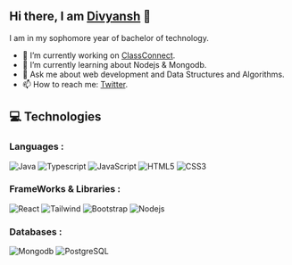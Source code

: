 ## Hi there, I am [Divyansh](https://divyanshraj.onrender.com/) 👋

I am in my sophomore year of bachelor of technology. 
- 🔭 I’m currently working on [ClassConnect](https://github.com/divyanshraj0408/ClassConnect).
- 🌱 I’m currently learning about Nodejs & Mongodb.
- 💬 Ask me about web development and Data Structures and Algorithms.
- 📫 How to reach me: [Twitter](https://twitter.com/divyanshraj04).

## 💻 Technologies

### Languages :
![Java](https://img.shields.io/badge/-Java-E34A86?style=flat-square&logo=java)
![Typescript](https://img.shields.io/badge/-TypeScript-E34A86?style=flat-square&logo=typescript)
![JavaScript](https://img.shields.io/badge/-JavaScript-black?style=flat-square&logo=javascript)
![HTML5](https://img.shields.io/badge/-HTML5-E34F26?style=flat-square&logo=html5&logoColor=white)
![CSS3](https://img.shields.io/badge/-CSS3-1572B6?style=flat-square&logo=css3)
### FrameWorks & Libraries : 
![React](https://img.shields.io/badge/-React-black?style=flat-square&logo=react)
![Tailwind](https://img.shields.io/badge/-tailwind-E34A86?style=flat-square&logo=tailwindcss)
![Bootstrap](https://img.shields.io/badge/-Bootstrap-563D7C?style=flat-square&logo=bootstrap)
![Nodejs](https://img.shields.io/badge/-nodejs-E34A86?style=flat-square&logo=npm)
### Databases :
![Mongodb](https://img.shields.io/badge/-mongodb-E34A86?style=flat-square&logo=mongodb)
![PostgreSQL](https://img.shields.io/badge/-postgreSQL-E34A86?style=flat-square&logo=postgresql)

<!--## 📈 Stats
<p align="center">
	
  <img width="48%" src="https://github-readme-stats.vercel.app/api?username=divyanshraj0408&show_icons=true&theme=tokyonight" />
  <img width="48%" src="https://github-readme-streak-stats.herokuapp.com/?user=divyanshraj0408&theme=tokyonight" />
</p>-->
<!--
**divyanshraj0408/divyanshraj0408** is a ✨ _special_ ✨ repository because its `README.md` (this file) appears on your GitHub profile.

Here are some ideas to get you started:

- 🔭 I’m currently working on ...
- 🌱 I’m currently learning ...
- 👯 I’m looking to collaborate on ...
- 🤔 I’m looking for help with ...
- 💬 Ask me about ...
- 📫 How to reach me: ...
- 😄 Pronouns: ...
- ⚡ Fun fact: ...
-->
